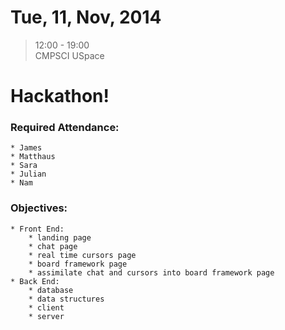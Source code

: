 # Tue, 11, Nov, 2014  
> 12:00 - 19:00  
> CMPSCI USpace  

# Hackathon! 

### Required Attendance:  
	* James  
	* Matthaus  
	* Sara  
	* Julian 
	* Nam  
	
### Objectives:  
	* Front End:  
		* landing page  
		* chat page  
		* real time cursors page  
		* board framework page  
		* assimilate chat and cursors into board framework page  
	* Back End:  
		* database  
		* data structures  
		* client  
		* server  

